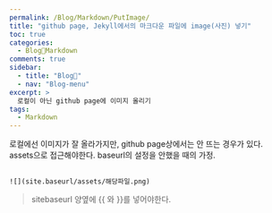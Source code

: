 ```yaml
---
permalink: /Blog/Markdown/PutImage/
title: "github page, Jekyll에서의 마크다운 파일에 image(사진) 넣기"
toc: true
categories:
  - Blog🐨Markdown
comments: true
sidebar:
  - title: "Blog🐨"
  - nav: "Blog-menu"
excerpt: >
  로컬이 아닌 github page에 이미지 올리기
tags:
  - Markdown
---
```

로컬에선 이미지가 잘 올라가지만, github page상에서는 안 뜨는 경우가 있다.  
assets으로 접근해야한다. baseurl의 설정을 안했을 때의 가정.

```

![](site.baseurl/assets/해당파일.png)

```

> sitebaseurl 양옆에 \{\{ 와 \}\}를 넣어야한다.
